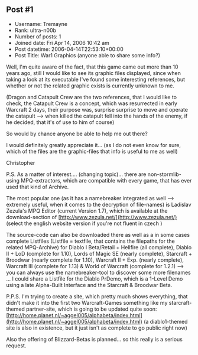 ## Post #1
- Username: Tremayne
- Rank: ultra-n00b
- Number of posts: 1
- Joined date: Fri Apr 14, 2006 10:42 am
- Post datetime: 2006-04-14T22:53:10+00:00
- Post Title: War1 Graphics (anyone able to share some info?)

Well, I'm quite aware of the fact, that this game came out more than 10 years ago, still I would like to see its graphic files displayed, since when taking a look at its executable I've found some interesting references, but whether or not the related graphic exists is currently unknown to me.

(Dragon and Catapult Crew are the two references, that I would like to check, the Catapult Crew is a concept, which was resurrected in early Warcraft 2 days, their purpose was, surprise surprise  to move and operate the catapult --> when killed the catapult fell into the hands of the enemy, if he decided, that it's of use to him of course)

So would by chance anyone be able to help me out there?

I would definitely greatly appreciate it... (as I do not even know for sure, which of the files are the graphic-files that info is useful to me as well)


Christopher


P.S. As a matter of interest.... (changing topic)... there are non-stormlib-using MPQ-extractors, which are compatible with every game, that has ever used that kind of Archive.

The most popular one (as it has a namebreaker integrated as well --> extremely useful, when it comes to the decryption of file-names) is Ladislav Zezula's MPQ Editor (current Version 1.7), which is available at the download-section of [http://www.zezula.net/](http://www.zezula.net/) (select the english website version if you're not fluent in czech  )

The source-code can also be downloaded there as well as a in some cases complete Listfiles (Listfile = textfile, that contains the filepaths for the related MPQ-Archive) for Diablo I Beta/Retail + Hellfire (all complete), Diablo II + LoD (complete for 1.10), Lords of Magic SE (nearly complete), Starcraft + Broodwar (nearly complete for 1.10), Warcraft II + Exp. (nearly complete), Warcraft III (complete for 1.13) & World of Warcraft (complete for 1.2.1) --> you can always use the namebreaker-tool to discover some more filenames  ... I could share a Listfile for the Diablo PrDemo, which is a 1-Level Demo using a late Alpha-Built Interface and the Starcraft & Broodwar Beta.

P.P.S. I'm trying to create a site, which pretty much shows everything, that didn't make it into the first two Warcraft-Games something like my starcraft-themed partner-site, which is going to be updated quite soon: [http://home.planet.nl/~aggel005/alphabeta/index.html](http://home.planet.nl/~aggel005/alphabeta/index.html) (a diablo1-themed site is also in existence, but it just isn't as complete to go public right now)

Also the offering of Blizzard-Betas is planned... so this really is a serious request.
